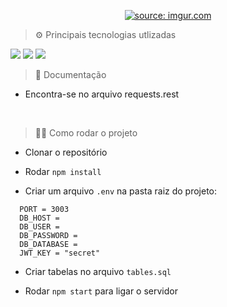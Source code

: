 <p align="center">
  <a href="https://imgur.com/DeUmGfz"><img src="https://i.imgur.com/DeUmGfz.png" title="source: imgur.com" /></a>
<p/>

> ⚙ Principais tecnologias utlizadas

<img src="https://img.shields.io/badge/TypeScript-007ACC?style=for-the-badge&logo=typescript&logoColor=white"/>
<img src="https://img.shields.io/badge/Express.js-404D59?style=for-the-badge"/>
<img src="https://img.shields.io/badge/MySQL-00000F?style=for-the-badge&logo=mysql&logoColor=white"/>
<br/>

> 📃 Documentação 

* Encontra-se no arquivo requests.rest
<br/>

> 👨‍💻 Como rodar o projeto 
  
* Clonar o repositório

* Rodar `npm install`

* Criar um arquivo `.env` na pasta raiz do projeto:

 ``` 
   PORT = 3003
   DB_HOST = 
   DB_USER = 
   DB_PASSWORD = 
   DB_DATABASE = 
   JWT_KEY = "secret"
```

* Criar tabelas no arquivo ```tables.sql```

* Rodar `npm start` para ligar o servidor

<br/>
<br/>

